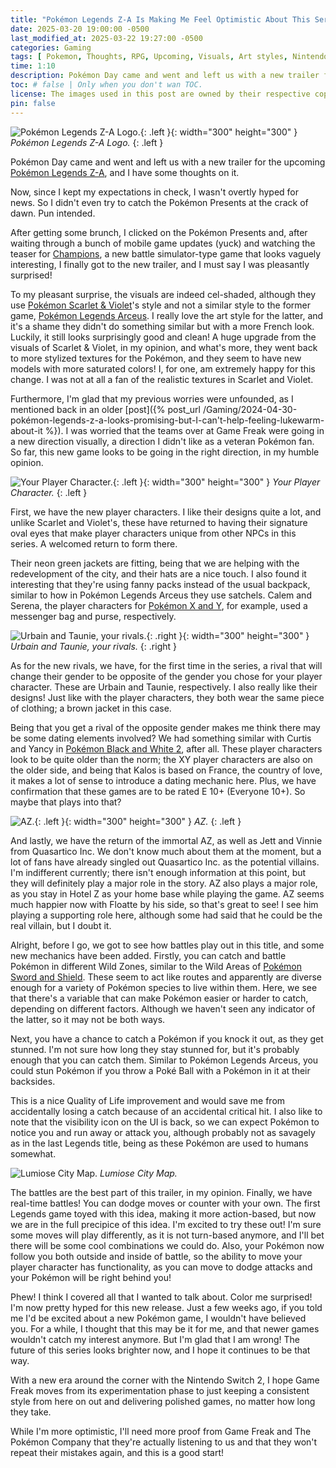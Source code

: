 ```yaml
---
title: "Pokémon Legends Z-A Is Making Me Feel Optimistic About This Series Again!"
date: 2025-03-20 19:00:00 -0500
last_modified_at: 2025-03-22 19:27:00 -0500
categories: Gaming
tags: [ Pokemon, Thoughts, RPG, Upcoming, Visuals, Art styles, Nintendo, Game Freak, The Pokemon Company, Follow-up, Impressions]
time: 1:10
description: Pokémon Day came and went and left us with a new trailer for the upcoming Pokémon Legends Z-A, and I have some thoughts on it.
toc: # false | Only when you don't wan TOC.  
license: The images used in this post are owned by their respective copyright owners. All rights reserved. 
pin: false
---
```


![Pokémon Legends Z-A Logo.](/assets/images/2025-03-20-pokemon-legends-z-a-is-making-me-feel-optimistic-about-this-series-again/pokemon-legends-z-a-logo.jpg){: .left }{: width="300" height="300" }
_Pokémon Legends Z-A Logo._
{: .left }

Pokémon Day came and went and left us with a new trailer for the upcoming [Pokémon Legends Z-A](https://legends.pokemon.com/en-us/), and I have some thoughts on it.

Now, since I kept my expectations in check, I wasn't overtly hyped for news. So I didn't even try to catch the Pokémon Presents at the crack of dawn. Pun intended.

After getting some brunch, I clicked on the Pokémon Presents and, after waiting through a bunch of mobile game updates (yuck) and watching the teaser for [Champions](https://champions.pokemon.com/en-us/), a new battle simulator-type game that looks vaguely interesting, I finally got to the new trailer, and I must say I was pleasantly surprised!

To my pleasant surprise, the visuals are indeed cel-shaded, although they use [Pokémon Scarlet & Violet](https://scarletviolet.pokemon.com/en-us/)'s style and not a similar style to the former game, [Pokémon Legends Arceus](https://legends.arceus.pokemon.com/en-us/). I really love the art style for the latter, and it's a shame they didn't do something similar but with a more French look. Luckily, it still looks surprisingly good and clean! A huge upgrade from the visuals of Scarlet & Violet, in my opinion, and what's more, they went back to more stylized textures for the Pokémon, and they seem to have new models with more saturated colors! I, for one, am extremely happy for this change. I was not at all a fan of the realistic textures in Scarlet and Violet.

Furthermore, I'm glad that my previous worries were unfounded, as I mentioned back in an older [post]({% post_url /Gaming/2024-04-30-pokémon-legends-z-a-looks-promising-but-I-can't-help-feeling-lukewarm-about-it %}). I was worried that the teams over at Game Freak were going in a new direction visually, a direction I didn't like as a veteran Pokémon fan. So far, this new game looks to be going in the right direction, in my humble opinion.

![Your Player Character.](/assets/images/2025-03-20-pokemon-legends-z-a-is-making-me-feel-optimistic-about-this-series-again/pokemon-legends-z-a-player-characters.jpg){: .left }{: width="300" height="300" }
_Your Player Character._
{: .left }

First, we have the new player characters. I like their designs quite a lot, and unlike Scarlet and Violet's, these have returned to having their signature oval eyes that make player characters unique from other NPCs in this series. A welcomed return to form there.

Their neon green jackets are fitting, being that we are helping with the redevelopment of the city, and their hats are a nice touch. I also found it interesting that they're using fanny packs instead of the usual backpack, similar to how in Pokémon Legends Arceus they use satchels. Calem and Serena, the player characters for [Pokémon X and Y](https://www.pokemon.com/us/pokemon-video-games/pokemon-x-and-pokemon-y), for example, used a messenger bag and purse, respectively.

![Urbain and Taunie, your rivals.](/assets/images/2025-03-20-pokemon-legends-z-a-is-making-me-feel-optimistic-about-this-series-again/pokemon-legends-z-a-rivals-urbain-and-taunie.jpg){: .right }{: width="300" height="300" }
_Urbain and Taunie, your rivals._
{: .right }

As for the new rivals, we have, for the first time in the series, a rival that will change their gender to be opposite of the gender you chose for your player character. These are Urbain and Taunie, respectively. I also really like their designs! Just like with the player characters, they both wear the same piece of clothing; a brown jacket in this case.

Being that you get a rival of the opposite gender makes me think there may be some dating elements involved? We had something similar with Curtis and Yancy in [Pokémon Black and White 2](https://www.pokemon.com/us/pokemon-video-games/pokemon-black-version-2-and-pokemon-white-version-2), after all. These player characters look to be quite older than the norm; the XY player characters are also on the older side, and being that Kalos is based on France, the country of love, it makes a lot of sense to introduce a dating mechanic here. Plus, we have confirmation that these games are to be rated E 10+ (Everyone 10+). So maybe that plays into that?

![AZ.](/assets/images/2025-03-20-pokemon-legends-z-a-is-making-me-feel-optimistic-about-this-series-again/pokemon-legends-z-a-az.jpg){: .left }{: width="300" height="300" }
_AZ._
{: .left }

And lastly, we have the return of the immortal AZ, as well as Jett and Vinnie from Quasartico Inc. We don't know much about them at the moment, but a lot of fans have already singled out Quasartico Inc. as the potential villains. I'm indifferent currently; there isn't enough information at this point, but they will definitely play a major role in the story. AZ also plays a major role, as you stay in Hotel Z as your home base while playing the game. AZ seems much happier now with Floatte by his side, so that's great to see! I see him playing a supporting role here, although some had said that he could be the real villain, but I doubt it.

Alright, before I go, we got to see how battles play out in this title, and some new mechanics have been added. Firstly, you can catch and battle Pokémon in different Wild Zones, similar to the Wild Areas of [Pokémon Sword and Shield](https://swordshield.pokemon.com/en-us/). These seem to act like routes and apparently are diverse enough for a variety of Pokémon species to live within them. Here, we see that there's a variable that can make Pokémon easier or harder to catch, depending on different factors. Although we haven't seen any indicator of the latter, so it may not be both ways.

Next, you have a chance to catch a Pokémon if you knock it out, as they get stunned. I'm not sure how long they stay stunned for, but it's probably enough that you can catch them. Similar to Pokémon Legends Arceus, you could stun Pokémon if you throw a Poké Ball with a Pokémon in it at their backsides.

This is a nice Quality of Life improvement and would save me from accidentally losing a catch because of an accidental critical hit. I also like to note that the visibility icon on the UI is back, so we can expect Pokémon to notice you and run away or attack you, although probably not as savagely as in the last Legends title, being as these Pokémon are used to humans somewhat.

![Lumiose City Map.](/assets/images/2025-03-20-pokemon-legends-z-a-is-making-me-feel-optimistic-about-this-series-again/pokemon-legends-z-a-lumisose-city-map.jpg)
_Lumiose City Map._

The battles are the best part of this trailer, in my opinion. Finally, we have real-time battles! You can dodge moves or counter with your own. The first Legends game toyed with this idea, making it more action-based, but now we are in the full precipice of this idea. I'm excited to try these out! I'm sure some moves will play differently, as it is not turn-based anymore, and I'll bet there will be some cool combinations we could do. Also, your Pokémon now follow you both outside and inside of battle, so the ability to move your player character has functionality, as you can move to dodge attacks and your Pokémon will be right behind you!

Phew! I think I covered all that I wanted to talk about. Color me surprised! I'm now pretty hyped for this new release. Just a few weeks ago, if you told me I'd be excited about a new Pokémon game, I wouldn't have believed you. For a while, I thought that this may be it for me, and that newer games wouldn't catch my interest anymore. But I'm glad that I am wrong! The future of this series looks brighter now, and I hope it continues to be that way.

With a new era around the corner with the Nintendo Switch 2, I hope Game Freak moves from its experimentation phase to just keeping a consistent style from here on out and delivering polished games, no matter how long they take.

While I'm more optimistic, I'll need more proof from Game Freak and The Pokémon Company that they're actually listening to us and that they won't repeat their mistakes again, and this is a good start!

